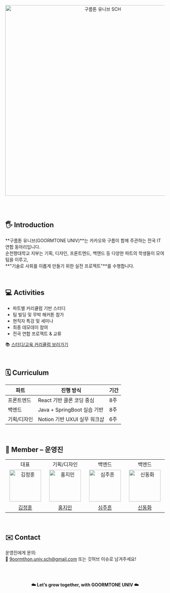 <br><br>
<p align="center">
  <img width="600px" src="https://github.com/GOORMTONE-UNIV/.github/assets/your-thumbnail-url-here" alt="구름톤 유니브 SCH"/>
</p>
<br><br>

## 🖐️ Introduction  
**구름톤 유니브(GOORMTONE UNIV)**는 카카오와 구름이 함께 주관하는 전국 IT 연합 동아리입니다.  
순천향대학교 지부는 기획, 디자인, 프론트엔드, 백엔드 등 다양한 파트의 학생들이 모여 팀을 이루고,  
**"기술로 사회를 이롭게 만들기 위한 실전 프로젝트"**를 수행합니다.

<br>

## 💻 Activities  
- 파트별 커리큘럼 기반 스터디  
- 팀 빌딩 및 무박 해커톤 참가  
- 현직자 특강 및 세미나  
- 최종 데모데이 참여  
- 전국 연합 프로젝트 & 교류

📚 [스터디/교육 커리큘럼 보러가기](https://your-notion-link-here.com)

<br>

## 🗓️ Curriculum  
| 파트 | 진행 방식 | 기간 |
|------|-----------|------|
| 프론트엔드 | React 기반 클론 코딩 중심 | 8주 |
| 백엔드 | Java + SpringBoot 실습 기반 | 8주 |
| 기획/디자인 | Notion 기반 UXUI 실무 워크샵 | 6주 |

<br>

## 🦕 Member – 운영진  
<table>
  <tr>
    <td align="center">대표</td>
    <td align="center">기획/디자인</td>
    <td align="center">백엔드</td>
    <td align="center">백엔드</td>
  </tr>
  <tr>
    <td align="center" width="120px">
      <a href="https://github.com/jeong011010">
        <img src="https://github.com/jeong011010.png" alt="김정훈" width="100" />
      </a>
    </td>
    <td align="center" width="120px">
      <a href="https://github.com/your-github">
        <img src="https://github.com/your-github.png" alt="홍지민" width="100" />
      </a>
    </td>
    <td align="center" width="120px">
      <a href="https://github.com/tejava7177">
        <img src="https://github.com/tejava7177.png" alt="심주흔" width="100" />
      </a>
    </td>
    <td align="center" width="120px">
      <a href="https://github.com/ghwa112">
        <img src="https://github.com/ghwa112.png" alt="신동화" width="100" />
      </a>
    </td>
  </tr>
  <tr>
    <td align="center">
      <a href="https://github.com/jeong011010" target="_blank">
       김정훈
      </a>
    </td>
     <td align="center">
      <a href="https://github.com/your-github" target="_blank">
       홍지민
      </a>
    </td> 
     <td align="center">
      <a href="https://github.com/tejava7177" target="_blank">
       심주흔
      </a>
       <td align="center">
      <a href="https://github.com/ghwa112" target="_blank">
       신동화
      </a>
    </td>
  </tr>
</table>

<br>

## ✉️ Contact  
운영진에게 문의:  
📮 9oormthon.univ.sch@gmail.com
또는 깃허브 이슈로 남겨주세요!

<br><br>

<p align="center"><b>☁️ Let’s grow together, with GOORMTONE UNIV ☁️</b></p>
